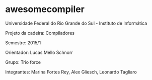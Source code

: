# awesomecompiler
Universidade Federal do Rio Grande do Sul - Instituto de Informática


Projeto da cadeira: Compiladores

Semestre: 2015/1

Orientador: Lucas Mello Schnorr


Grupo: Trio force

Integrantes: Marina Fortes Rey, Alex Gliesch, Leonardo Tagliaro
